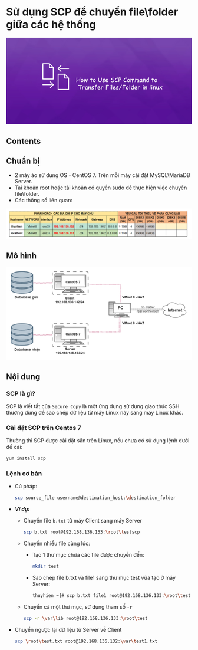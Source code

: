 # Sử dụng SCP để chuyển file\folder giữa các hệ thống   

<img src ="..\..\..\images\25 bai Linux\How-to-Use-SCP-Command-to-Transfer-Files-Folders-in-Linux.jpg">

## Contents  

## Chuẩn bị 
- 2 máy ảo sử dụng OS - CentOS 7. Trên mỗi máy cài đặt MySQL\MariaDB Server.  
- Tài khoản root hoặc tài khoản có quyền sudo để thực hiện việc chuyển file\folder.  
- Các thông số liên quan:  

<img src ="..\..\..\images\25 bai Linux\chuanbi2.png">  

## Mô hình  

<img src ="..\..\..\images\25 bai Linux\scp.png">  


## Nội dung  
### SCP là gì?  
SCP là viết tắt của `Secure Copy` là một ứng dụng sử dụng giao thức SSH thường dùng để sao chép dữ liệu từ máy Linux này sang máy Linux khác.  

### Cài đặt SCP trên Centos 7  
Thường thì SCP được cài đặt sẵn trên Linux, nếu chưa có sử dụng lệnh dưới để cài:  
```sh
yum install scp
```  

### Lệnh cơ bản  
- Cú pháp:  
  ```sh
  scp source_file username@destination_host:\destination_folder
  ```  

- ***Ví dụ:*** 
  - Chuyển file `b.txt` từ máy Client sang máy Server  
    ```sh
    scp b.txt root@192.168.136.133:\root\testscp
    ```  

  - Chuyển nhiều file cùng lúc: 
    - Tạo 1 thư mục chứa các file được chuyển đến:  
      ```sh
      mkdir test
      ```

    - Sao chép file b.txt và file1 sang thư mục test vừa tạo ở máy Server: 
      ```sh
      thuyhien ~]# scp b.txt file1 root@192.168.136.133:\root\test
      ```  

  - Chuyển cả một thư mục, sử dụng tham số `-r`  
    ```sh
    scp -r \var\lib root@192.168.136.133:\root\test
    ```  
- Chuyển ngược lại dữ liệu từ Server về Client  
  ```sh
  scp \root\test.txt root@192.168.136.132:\var\test1.txt
  ```  





